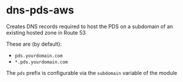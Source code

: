 # dns-pds-aws

Creates DNS records required to host the PDS on a subdomain of an existing
hosted zone in Route 53

These are (by default):
- `pds.yourdomain.com`
- `*.pds.yourdomain.com`

The `pds` prefix is configurable via the `subdomain` variable of the module
